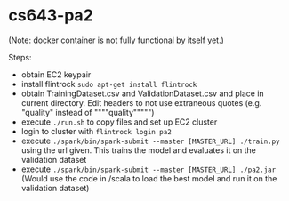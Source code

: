 # cs643-pa2

(Note: docker container is not fully functional by itself yet.)

Steps:
- obtain EC2 keypair
- install flintrock `sudo apt-get install flintrock`
- obtain TrainingDataset.csv and ValidationDataset.csv and place in current directory. Edit headers to not use extraneous quotes (e.g. "quality" instead of """"quality""""")
- execute `./run.sh` to copy files and set up EC2 cluster
- login to cluster with `flintrock login pa2`
- execute `./spark/bin/spark-submit --master [MASTER_URL] ./train.py` using the url given. This trains the model and evaluates it on the validation dataset 
- execute `./spark/bin/spark-submit --master [MASTER_URL] ./pa2.jar` (Would use the code in /scala to load the best model and run it on the validation dataset)
